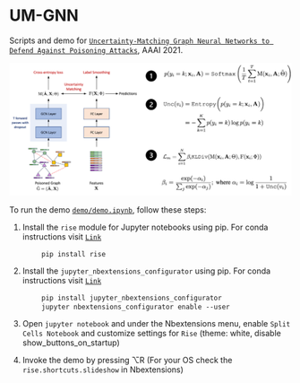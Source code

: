# UM-GNN

Scripts and demo for [`Uncertainty-Matching Graph Neural Networks to Defend Against Poisoning Attacks`](https://arxiv.org/abs/2009.14455), AAAI 2021.

<img src="/files/umgnn.png" alt="UM-GNN" title="UM-GNN">

To run the demo [`demo/demo.ipynb`](./demo/demo.ipynb), follow these steps:
1. Install the `rise` module for Jupyter notebooks using pip. For conda instructions visit [`Link`](https://pypi.org/project/rise/)

```
        pip install rise
```

2. Install the `jupyter_nbextensions_configurator` using pip. For conda instructions visit [`Link`](https://github.com/Jupyter-contrib/jupyter_nbextensions_configurator)

```
        pip install jupyter_nbextensions_configurator
        jupyter nbextensions_configurator enable --user
```

3. Open `jupyter notebook` and under the Nbextensions menu, enable `Split Cells Notebook` and customize settings for `Rise` (theme: white, disable show_buttons_on_startup)

4. Invoke the demo by pressing ⌥R (For your OS check the `rise.shortcuts.slideshow` in Nbextensions)
